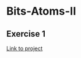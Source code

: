 # Bits-Atoms-II

## Exercise 1
[Link to project](https://github.com/audrilli/Bits-Atoms-II/tree/main/exercise-01)
